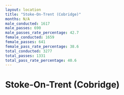 ```yaml
---
layout: location
title: "Stoke-On-Trent (Cobridge)"
months: N/A
male_conducted: 1617
male_passes: 690
male_passes_rate_percentage: 42.7
female_conducted: 1659
female_passes: 641
female_pass_rate_percentage: 38.6
total_conducted: 3277
total_passes: 1331
total_pass_rate_percentage: 40.6
---
```


# Stoke-On-Trent (Cobridge)
